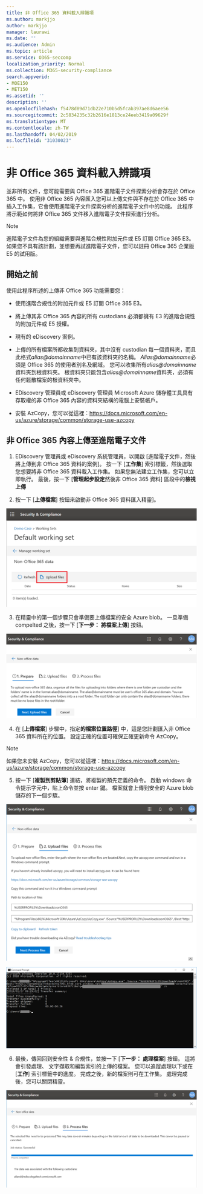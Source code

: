 ```yaml
---
title: 非 Office 365 資料載入辨識項
ms.author: markjjo
author: markjjo
manager: laurawi
ms.date: ''
ms.audience: Admin
ms.topic: article
ms.service: O365-seccomp
localization_priority: Normal
ms.collection: M365-security-compliance
search.appverid:
- MOE150
- MET150
ms.assetid: ''
description: ''
ms.openlocfilehash: f5478d89d71db22e710b5d5fcab397ae8d6aee56
ms.sourcegitcommit: 2c5834235c32b2616e1813ce24eeb3419a09629f
ms.translationtype: MT
ms.contentlocale: zh-TW
ms.lasthandoff: 04/02/2019
ms.locfileid: "31030023"
---
```

# <a name="load-non-office-365-data-into-evidence"></a>非 Office 365 資料載入辨識項

並非所有文件，您可能需要與 Office 365 進階電子文件探索分析會存在於 Office 365 中。 使用非 Office 365 內容匯入您可以上傳文件與不存在於 Office 365 中插入工作集，它會使用進階電子文件探索分析的進階電子文件中的功能。 此程序將示範如何將非 Office 365 文件移入進階電子文件探索進行分析。

>[!Note]
>進階電子文件為您的組織需要與進階合規性附加元件或 E5 訂閱 Office 365 E3。 如果您不具有該計劃，並想要再試進階電子文件，您可以註冊 Office 365 企業版 E5 的試用版。

## <a name="before-you-begin"></a>開始之前
使用此程序所述的上傳非 Office 365 功能需要您：

- 使用進階合規性的附加元件或 E5 訂閱 Office 365 E3。

- 將上傳其非 Office 365 內容的所有 custodians 必須都擁有 E3 的進階合規性的附加元件或 E5 授權。

- 現有的 eDiscovery 案例。

- 上傳的所有檔案所都收集到資料夾，其中沒有 custodian 每一個資料夾，而且此格式*alias@domainname*中已有該資料夾的名稱。 *Alias@domainname*必須是 Office 365 的使用者別名及網域。 您可以收集所有*alias@domainname*資料夾到根資料夾。 根資料夾只能包含*alias@domainname*資料夾，必須有任何鬆散檔案的根資料夾中。

- EDiscovery 管理員或 eDiscovery 管理員 Microsoft Azure 儲存體工具具有存取權的非 Office 365 內容的資料夾結構的電腦上安裝帳戶。

- 安裝 AzCopy，您可以從這裡：https://docs.microsoft.com/en-us/azure/storage/common/storage-use-azcopy

## <a name="upload-non-office-365-content-into-advanced-ediscovery"></a>非 Office 365 內容上傳至進階電子文件

1. EDiscovery 管理員或 eDiscovery 系統管理員，以開啟 [進階電子文件，然後將上傳到非 Office 365 資料的案例]。  按一下 [**工作集**] 索引標籤，然後選取您想要將非 Office 365 資料載入工作集。  如果您無法建立工作集，您可以立即執行。  最後，按一下 [**管理起步設定**然後非 Office 365 資料] 區段中的**檢視上傳**

2. 按一下 [**上傳檔案**] 按鈕來啟動非 Office 365 資料匯入精靈]。

![上傳檔案](../media/574f4059-4146-4058-9df3-ec97cf28d7c7.png)

3. 在精靈中的第一個步驟只會準備要上傳檔案的安全 Azure blob。  一旦準備 compelted 之後，按一下 [**下一步： 將檔案上傳**] 按鈕。

![非 Office 365 匯入-準備](../media/0670a347-a578-454a-9b3d-e70ef47aec57.png)
 
4. 在 [**上傳檔案**] 步驟中，指定**的檔案位置路徑**] 中，這是您計劃匯入非 Office 365 資料所在的位置。  設定正確的位置可確保正確更新命令 AzCopy。

> [!NOTE]
> 如果您未安裝 AzCopy，您可以從這裡：https://docs.microsoft.com/en-us/azure/storage/common/storage-use-azcopy

5. 按一下 [**複製到剪貼簿**] 連結，將複製的預先定義的命令。 啟動 windows 命令提示字元中，貼上命令並按 enter 鍵。  檔案就會上傳到安全的 Azure blob 儲存的下一個步驟。

![非-Office 365 匯入-上傳檔案](../media/3ea53b5d-7f9b-4dfc-ba63-90a38c14d41a.png)

![非 Office 365 匯入-AzCopy](../media/504e2dbe-f36f-4f36-9b08-04aea85d8250.png)

6. 最後，傳回回到安全性 & 合規性，並按一下 [**下一步： 處理檔案**] 按鈕。  這將會引發處理、 文字擷取和編製索引的上傳的檔案。  您可以追蹤處理以下或在 [**工作**] 索引標籤中的進度。 完成之後，新的檔案則可在工作集。  處理完成後，您可以關閉精靈。

![非-Office 365 匯入的程序檔案](../media/218b1545-416a-4a9f-9b25-3b70e8508f67.png)

